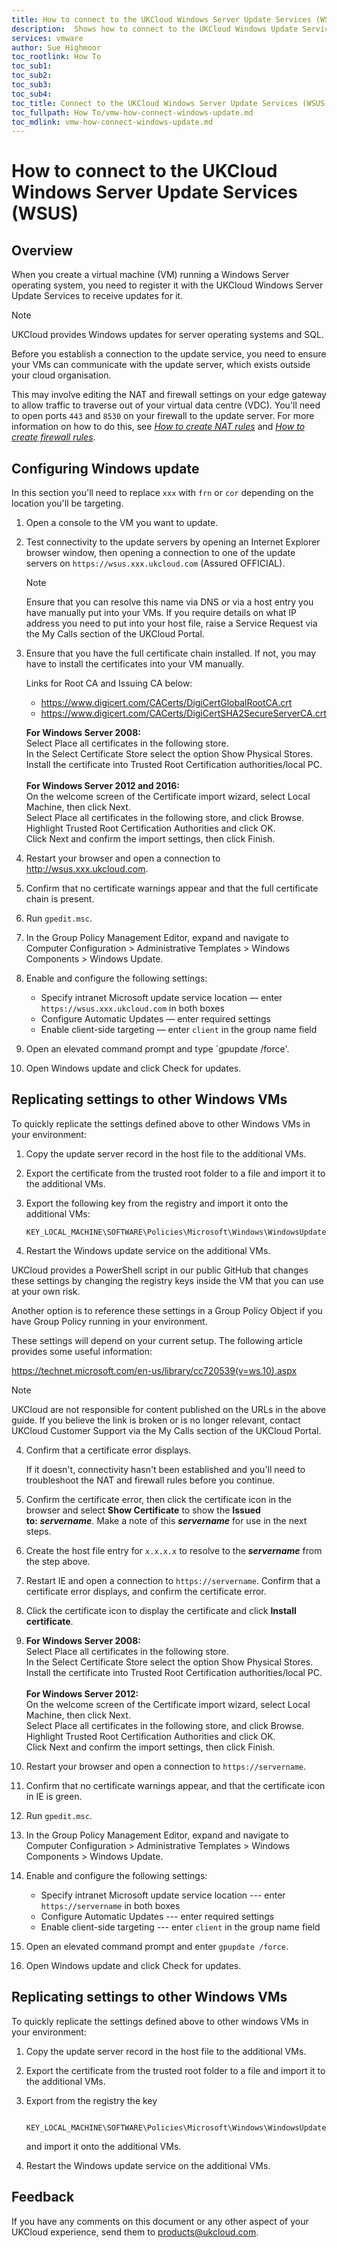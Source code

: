 ```yaml
---
title: How to connect to the UKCloud Windows Server Update Services (WSUS) | UKCloud Ltd
description:  Shows how to connect to the UKCloud Windows Update Services within vCloud Director
services: vmware
author: Sue Highmoor
toc_rootlink: How To
toc_sub1: 
toc_sub2:
toc_sub3:
toc_sub4:
toc_title: Connect to the UKCloud Windows Server Update Services (WSUS)
toc_fullpath: How To/vmw-how-connect-windows-update.md
toc_mdlink: vmw-how-connect-windows-update.md
---
```


# How to connect to the UKCloud Windows Server Update Services (WSUS)

## Overview

When you create a virtual machine (VM) running a Windows Server operating system, you need to register it with the UKCloud Windows Server Update Services to receive updates for it.

> [!NOTE]
> UKCloud provides Windows updates for server operating systems and SQL.

Before you establish a connection to the update service, you need to ensure your VMs can communicate with the update server, which exists outside your cloud organisation.

This may involve editing the NAT and firewall settings on your edge gateway to allow traffic to traverse out of your virtual data centre (VDC). You'll need to open ports `443` and `8530` on your firewall to the update server. For more information on how to do this, see [*How to create NAT rules*](vmw-how-create-nat-rules.md) and [*How to create firewall rules*](vmw-how-create-firewall-rules.md).

## Configuring Windows update

In this section you'll need to replace `xxx` with `frn` or `cor` depending on the location you'll be targeting.

<!--
The IP address depends on whether your VMs are on the Assured OFFICIAL or Elevated OFFICIAL security domain. To get the IP addresses for the update servers, raise a service via My Calls in the UKCloud Portal.
-->

1. Open a console to the VM you want to update.

2. Test connectivity to the update servers by opening an Internet Explorer browser window, then opening a connection to one of the update servers on `https://wsus.xxx.ukcloud.com` (Assured OFFICIAL).

    > [!NOTE]
    > Ensure that you can resolve this name via DNS or via a host entry you have manually put into your VMs. If you require details on what IP address you need to put into your host file, raise a Service Request via the My Calls section of the UKCloud Portal.

3. Ensure that you have the full certificate chain installed. If not, you may have to install the certificates into your VM manually.

    Links for Root CA and Issuing CA below:

    - <https://www.digicert.com/CACerts/DigiCertGlobalRootCA.crt>
    - <https://www.digicert.com/CACerts/DigiCertSHA2SecureServerCA.crt>

    **For Windows Server 2008:**<br>
    Select Place all certificates in the following store.</br>
    In the Select Certificate Store select the option Show Physical Stores.</br>
    Install the certificate into Trusted Root Certification authorities/local PC.</br>
    </br>
    **For Windows Server 2012 and 2016:**</br>
    On the welcome screen of the Certificate import wizard, select Local Machine, then click Next.</br>
    Select Place all certificates in the following store, and click Browse.</br>
    Highlight Trusted Root Certification Authorities and click OK.</br>
    Click Next and confirm the import settings, then click Finish.

4. Restart your browser and open a connection to http://wsus.xxx.ukcloud.com.

5. Confirm that no certificate warnings appear and that the full certificate chain is present.

6. Run `gpedit.msc`.

7. In the Group Policy Management Editor, expand and navigate to Computer Configuration > Administrative Templates > Windows Components > Windows Update.

8. Enable and configure the following settings:

    - Specify intranet Microsoft update service location — enter `https://wsus.xxx.ukcloud.com` in both boxes
    - Configure Automatic Updates — enter required settings
    - Enable client-side targeting — enter `client` in the group name field

9. Open an elevated command prompt and type `gpupdate /force'.

10. Open Windows update and click Check for updates.

## Replicating settings to other Windows VMs

To quickly replicate the settings defined above to other Windows VMs in your environment:

1. Copy the update server record in the host file to the additional VMs.

2. Export the certificate from the trusted root folder to a file and import it to the additional VMs.

3. Export the following key from the registry and import it onto the additional VMs:

    `KEY_LOCAL_MACHINE\SOFTWARE\Policies\Microsoft\Windows\WindowsUpdate`

4. Restart the Windows update service on the additional VMs.

UKCloud provides a PowerShell script in our public GitHub that changes these settings by changing the registry keys inside the VM that you can use at your own risk.

Another option is to reference these settings in a Group Policy Object if you have Group Policy running in your environment.

These settings will depend on your current setup. The following article provides some useful information:

<https://technet.microsoft.com/en-us/library/cc720539(v=ws.10).aspx>

> [!NOTE]
> UKCloud are not responsible for content published on the URLs in the above guide. If you believe the link is broken or is no longer relevant, contact UKCloud Customer Support via the My Calls section of the UKCloud Portal.




4.  Confirm that a certificate error displays.

    If it doesn't, connectivity hasn't been established and you'll need to troubleshoot the NAT and firewall rules before you continue.

5.  Confirm the certificate error, then click the certificate icon in the browser and select **Show Certificate** to show the **Issued to: _servername_**. Make a note of this **_servername_** for use in the next steps.

6.  Create the host file entry for `x.x.x.x` to resolve to the **_servername_** from the step above.

7.  Restart IE and open a connection to `https://servername`. Confirm that a certificate error displays, and confirm the certificate error.

8.  Click the certificate icon to display the certificate and click **Install certificate**.

9.  **For Windows Server 2008:**</br>
    Select Place all certificates in the following store.</br>
    In the Select Certificate Store select the option Show Physical Stores.</br>
    Install the certificate into Trusted Root Certification authorities/local PC.</br>
    </br>
    **For Windows Server 2012:**</br>
    On the welcome screen of the Certificate import wizard, select Local Machine, then click Next.</br>
    Select Place all certificates in the following store, and click Browse.</br>
    Highlight Trusted Root Certification Authorities and click OK.</br>
    Click Next and confirm the import settings, then click Finish.

10. Restart your browser and open a connection to `https://servername`.

11. Confirm that no certificate warnings appear, and that the certificate icon in IE is green.

12. Run `gpedit.msc`.

13. In the Group Policy Management Editor, expand and navigate to Computer Configuration > Administrative Templates > Windows Components > Windows Update.

14. Enable and configure the following settings:

    - Specify intranet Microsoft update service location --- enter `https://servername` in both boxes
    - Configure Automatic Updates --- enter required settings
    - Enable client-side targeting --- enter `client` in the group name field

15. Open an elevated command prompt and enter `gpupdate /force`.

16. Open Windows update and click Check for updates.

## Replicating settings to other Windows VMs

To quickly replicate the settings defined above to other windows VMs in your environment:

1. Copy the update server record in the host file to the additional VMs.

2. Export the certificate from the trusted root folder to a file and import it to the additional VMs.

3. Export from the registry the key

        KEY_LOCAL_MACHINE\SOFTWARE\Policies\Microsoft\Windows\WindowsUpdate

    and import it onto the additional VMs.

4. Restart the Windows update service on the additional VMs.

## Feedback

If you have any comments on this document or any other aspect of your UKCloud experience, send them to <products@ukcloud.com>.